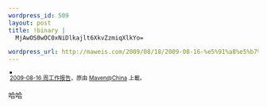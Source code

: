 ```yaml
--- 
wordpress_id: 509
layout: post
title: !binary |
  MjAwOS0wOC0xNiDlkajlt6XkvZzmiqXlkYo=

wordpress_url: http://maweis.com/2009/08/18/2009-08-16-%e5%91%a8%e5%b7%a5%e4%bd%9c%e6%8a%a5%e5%91%8a-4/
---
```


<div style="text-align: left; padding: 3px;">
<a href="http://www.flickr.com/photos/maweiba/3832555185/" title="photo sharing"><img src="http://farm3.static.flickr.com/2430/3832555185_a4c0c7927b.jpg" style="border: solid 2px #000000;" alt="" /></a>
<br />
<span style="font-size: 0.8em; margin-top: 0px;"><a href="http://www.flickr.com/photos/maweiba/3832555185/">2009-08-16 周工作报告</a>，原由 <a href="http://www.flickr.com/people/maweiba/">Maven@China</a> 上載。</span>
</div>
<p>
哈哈
</p>

